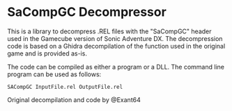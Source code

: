 # SaCompGC Decompressor

This is a library to decompress .REL files with the "SaCompGC" header used in the Gamecube version of Sonic Adventure DX. The decompression code is based on a Ghidra decompilation of the function used in the original game and is provided as-is.

The code can be compiled as either a program or a DLL. The command line program can be used as follows:

`SACompGC InputFile.rel OutputFile.rel`

Original decompilation and code by @Exant64
